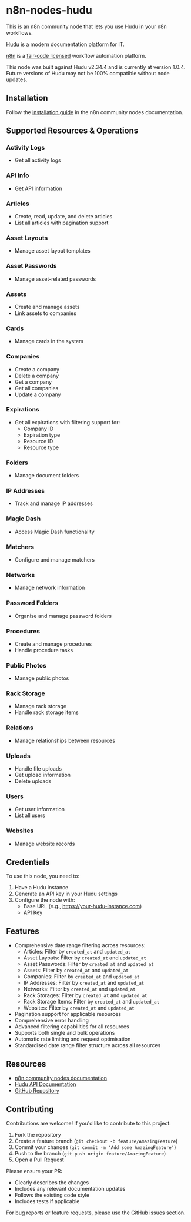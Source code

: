# n8n-nodes-hudu

This is an n8n community node that lets you use Hudu in your n8n workflows.

[Hudu](https://www.hudu.com/) is a modern documentation platform for IT.

[n8n](https://n8n.io/) is a [fair-code licensed](https://docs.n8n.io/reference/license/) workflow automation platform.

This node was built against Hudu v2.34.4 and is currently at version 1.0.4. Future versions of Hudu may not be 100% compatible without node updates.

## Installation

Follow the [installation guide](https://docs.n8n.io/integrations/community-nodes/installation/) in the n8n community nodes documentation.

## Supported Resources & Operations

### Activity Logs

- Get all activity logs

### API Info

- Get API information

### Articles

- Create, read, update, and delete articles
- List all articles with pagination support

### Asset Layouts

- Manage asset layout templates

### Asset Passwords

- Manage asset-related passwords

### Assets

- Create and manage assets
- Link assets to companies

### Cards

- Manage cards in the system

### Companies

- Create a company
- Delete a company
- Get a company
- Get all companies
- Update a company

### Expirations

- Get all expirations with filtering support for:
  - Company ID
  - Expiration type
  - Resource ID
  - Resource type

### Folders

- Manage document folders

### IP Addresses

- Track and manage IP addresses

### Magic Dash

- Access Magic Dash functionality

### Matchers

- Configure and manage matchers

### Networks

- Manage network information

### Password Folders

- Organise and manage password folders

### Procedures

- Create and manage procedures
- Handle procedure tasks

### Public Photos

- Manage public photos

### Rack Storage

- Manage rack storage
- Handle rack storage items

### Relations

- Manage relationships between resources

### Uploads

- Handle file uploads
- Get upload information
- Delete uploads

### Users

- Get user information
- List all users

### Websites

- Manage website records

## Credentials

To use this node, you need to:

1. Have a Hudu instance
2. Generate an API key in your Hudu settings
3. Configure the node with:
   - Base URL (e.g., https://your-hudu-instance.com)
   - API Key

## Features

- Comprehensive date range filtering across resources:
  - Articles: Filter by `created_at` and `updated_at`
  - Asset Layouts: Filter by `created_at` and `updated_at`
  - Asset Passwords: Filter by `created_at` and `updated_at`
  - Assets: Filter by `created_at` and `updated_at`
  - Companies: Filter by `created_at` and `updated_at`
  - IP Addresses: Filter by `created_at` and `updated_at`
  - Networks: Filter by `created_at` and `updated_at`
  - Rack Storages: Filter by `created_at` and `updated_at`
  - Rack Storage Items: Filter by `created_at` and `updated_at`
  - Websites: Filter by `created_at` and `updated_at`
- Pagination support for applicable resources
- Comprehensive error handling
- Advanced filtering capabilities for all resources
- Supports both single and bulk operations
- Automatic rate limiting and request optimisation
- Standardised date range filter structure across all resources

## Resources

- [n8n community nodes documentation](https://docs.n8n.io/integrations/community-nodes/)
- [Hudu API Documentation](https://your-hudu-instance.com/api-docs)
- [GitHub Repository](https://github.com/msoukhomlinov/n8n-nodes-hudu)

## Contributing

Contributions are welcome! If you'd like to contribute to this project:

1. Fork the repository
2. Create a feature branch (`git checkout -b feature/AmazingFeature`)
3. Commit your changes (`git commit -m 'Add some AmazingFeature'`)
4. Push to the branch (`git push origin feature/AmazingFeature`)
5. Open a Pull Request

Please ensure your PR:

- Clearly describes the changes
- Includes any relevant documentation updates
- Follows the existing code style
- Includes tests if applicable

For bug reports or feature requests, please use the GitHub issues section.
